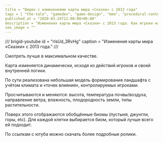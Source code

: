 ```yaml
---
title = "Видео с изменениями карты мира «Сказки» с 2013 года"
tags = [ "the-tale", "gamedev", "game-design", "mmo", "procedural-content-generation",]
published_at = "2020-03-24T12:00:00+00:00"
description = "Изменения карты мира «Сказки» с 2013 года. Как игроки направляют процедурную генерацию мира."
seo_image = ""
---
```


/// brigid-youtube
id = "rlsUd_3RvHg"
caption = "Изменения карты мира «Сказки» с 2013 года."
///

Смотреть лучше в максимальном качестве.

Карта изменяется динамически, исходя из действий игроков и своей внутренней логики.

По сути реализована небольшая модель формирования ландшафта с учётом климата и «точек влияния», контролируемых игроками.

Просчитываются и меняются: высота, температура почвы/воздуха, направление ветра, влажность, плодородность земли, типы растительности.

Поверх этого отображаются обобщённые биомы (пустыня, джунгли, горы, etc). Для каждой клетки выбирается биом, который лучше всего ей подходит.

По ссылкам с ютуба можно скачать более подробные ролики.
